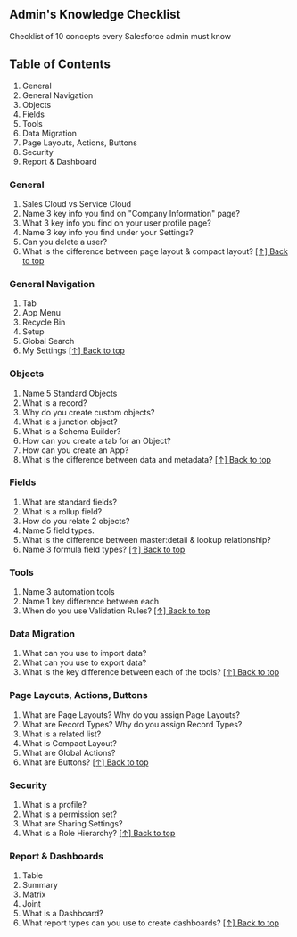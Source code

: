 ## Admin's Knowledge Checklist

Checklist of 10 concepts every Salesforce admin must know


## Table of Contents
1. General
1. General Navigation
1. Objects
1. Fields
1. Tools
1. Data Migration
1. Page Layouts, Actions, Buttons
1. Security
1. Report & Dashboard



### General
1. Sales Cloud vs Service Cloud
1. Name 3 key info you find on "Company Information" page?
1. What 3 key info you find on your user profile page?
1. Name 3 key info you find under your Settings?
1. Can you delete a user?
1. What is the difference between page layout & compact layout?
[[↑] Back to top](#developers-knowledge-checklist)

### General Navigation
1. Tab
1. App Menu
1. Recycle Bin
1. Setup
1. Global Search
1. My Settings
[[↑] Back to top](#developers-knowledge-checklist)

### Objects 
1. Name 5 Standard Objects
1. What is a record?
1. Why do you create custom objects?
1. What is a junction object?
1. What is a Schema Builder?
1. How can you create a tab for an Object?
1. How can you create an App?
1. What is the difference between data and metadata?
[[↑] Back to top](#developers-knowledge-checklist)

### Fields
1. What are standard fields?
1. What is a rollup field?
1. How do you relate 2 objects?
1. Name 5 field types.
2. What is the difference between master:detail & lookup relationship?
3. Name 3 formula field types?
[[↑] Back to top](#developers-knowledge-checklist)

### Tools
1. Name 3 automation tools
1. Name 1 key difference between each
1. When do you use Validation Rules?
[[↑] Back to top](#developers-knowledge-checklist)

### Data Migration
1. What can you use to import data?
1. What can you use to export data?
1. What is the key difference between each of the tools?
[[↑] Back to top](#developers-knowledge-checklist)

### Page Layouts, Actions, Buttons
1. What are Page Layouts? Why do you assign Page Layouts?
1. What are Record Types? Why do you assign Record Types?
1. What is a related list?
1. What is Compact Layout?
1. What are Global Actions?
1. What are Buttons?
[[↑] Back to top](#developers-knowledge-checklist)

### Security
1. What is a profile?
1. What is a permission set?
1. What are Sharing Settings?
1. What is a Role Hierarchy?
[[↑] Back to top](#developers-knowledge-checklist)

### Report & Dashboards
1. Table
1. Summary
1. Matrix
1. Joint
1. What is a Dashboard?
1. What report types can you use to create dashboards?
[[↑] Back to top](#developers-knowledge-checklist)
